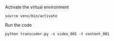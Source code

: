 Activate the virtual environment

```
source venv/bin/activate
```

Run the code

```
python transcoder.py -s video_001 -t content_001
```

